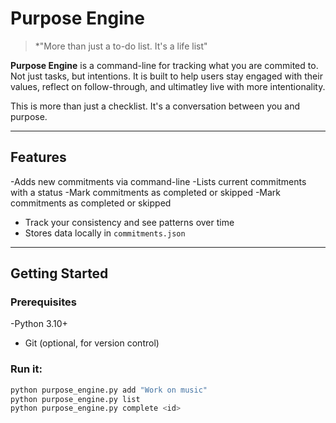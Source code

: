 # Purpose Engine

> *"More than just a to-do list. It's a life list"

**Purpose Engine** is a command-line for tracking what you are commited to. Not just tasks, but intentions. It is built to help users stay engaged with their values, reflect on follow-through, and ultimatley live with more intentionality.

This is more than just a checklist. It's a conversation between you and purpose.

---

## Features

-Adds new commitments via command-line
-Lists current commitments with a status
-Mark commitments as completed or skipped
-Mark commitments as completed or skipped
- Track your consistency and see patterns over time
- Stores data locally in `commitments.json`

---

## Getting Started

### Prerequisites
-Python 3.10+
- Git (optional, for version control)

### Run it:

```bash
python purpose_engine.py add "Work on music"
python purpose_engine.py list
python purpose_engine.py complete <id>